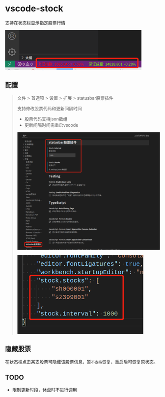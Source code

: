 # vscode-stock

支持在状态栏显示指定股票行情

![img](imgs/statusbar.png)

## 配置

> 文件 > 首选项 > 设置 > 扩展 > statusbar股票插件
>
> 支持修改股票代码和更新间隔时间
>   * 股票代码支持json数组
>   * 更新间隔时间需重启vscode
>
> ![img](imgs/config.png)
>
> ![img](imgs/config-code.png)

## 隐藏股票

在状态栏点击某支股票可隐藏该股票信息，暂`不支持`恢复，重启后可恢复原状态。

## TODO

- 限制更新时段，休盘时不进行调用